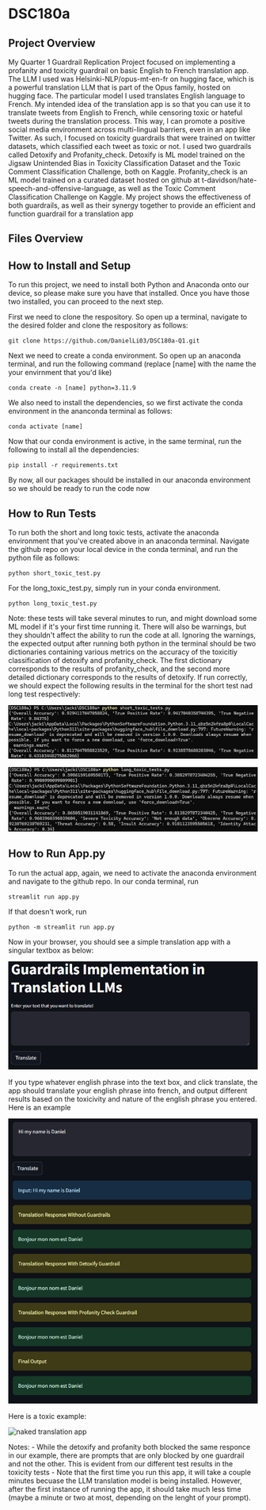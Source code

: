 # DSC180a

## Project Overview
My Quarter 1 Guardrail Replication Project focused on implementing a profanity and toxicity guardrail on basic English to French translation app. The LLM I used was Helsinki-NLP/opus-mt-en-fr on hugging face, which is a powerful translation LLM that is part of the Opus family, hosted on hugging face. The particular model I used translates English language to French. My intended idea of the translation app is so that you can use it to translate tweets from English to French, while censoring toxic or hateful tweets during the translation process. This way, I can promote a positive social media environment across multi-lingual barriers, even in an app like Twitter. As such, I focused on toxicity guardrails that were trained on twitter datasets, which classified each tweet as toxic or not. I used two guardrails called Detoxify and Profanity_check. Detoxify is ML model trained on the Jigsaw Unintended Bias in Toxicity Classification Dataset and the Toxic Comment Classification Challenge, both on Kaggle. Profanity_check is an ML model trained on a curated dataset hosted on github at t-davidson/hate-speech-and-offensive-language, as well as the Toxic Comment Classification Challenge on Kaggle. My project shows the effectiveness of both guardrails, as well as their synergy together to provide an efficient and function guardrail for a translation app

## Files Overview

## How to Install and Setup
To run this project, we need to install both Python and Anaconda onto our device, so please make sure you have that installed. Once you have those two installed, you can proceed to the next step.

First we need to clone the respository. So open up a terminal, navigate to the desired folder and clone the respository as follows:

```
git clone https://github.com/DanielLi03/DSC180a-Q1.git
```

Next we need to create a conda environment. So open up an anaconda terminal, and run the following command (replace [name] with the name the your envirnment that you'd like)

```
conda create -n [name] python=3.11.9
```

We also need to install the dependencies, so we first activate the conda environment in the ananconda terminal as follows:
```
conda activate [name]
```

Now that our conda environment is active, in the same terminal, run the following to install all the dependencies:
```
pip install -r requirements.txt
```

By now, all our packages should be installed in our anaconda environment so we should be ready to run the code now

## How to Run Tests
To run both the short and long toxic tests, activate the anaconda environment that you've created above in an anaconda terminal. Navigate the github repo on your local device in the conda terminal, and run the python file as follows:
```
python short_toxic_test.py
```

For the long_toxic_test.py, simply run in your conda environment.
```
python long_toxic_test.py
```

Note: these tests will take several minutes to run, and might download some ML model if it's your first time running it. There will also be warnings, but they shouldn't affect the ability to run the code at all. Ignoring the warnings, the expected output after running both python in the terminal should be two dictionaries containing various metrics on the accuracy of the toxicitiy classification of detoxify and profanity_check. The first dictionary corresponds to the results of profanity_check, and the second more detailed dictionary corresponds to the results of detoxify. If run correctly, we should expect the following results in the terminal for the short test nad long test respectively:

![short toxic test results](/images/short_test_results.png)


![long toxic test results](/images/long_test_results.png)

## How to Run App.py
To run the actual app, again, we need to activate the anaconda environment and navigate to the github repo. In our conda terminal, run

```
streamlit run app.py
```

If that doesn't work, run 

```
python -m streamlit run app.py
```

Now in your browser, you should see a simple translation app with a singular textbox as below:

![naked translation app](/images/app.png)

If you type whatever english phrase into the text box, and click translate, the app should translate your english phrase into french, and output different results based on the toxicivity and nature of the english phrase you entered. Here is an example 

![naked translation app](/images/clean_app_example.png)

Here is a toxic example:

![naked translation app](/images/toxic_app_exmaple.png)

Notes:
    - While the detoxify and profanity both blocked the same responce in our example, there are prompts that are only blocked by one guardrail and not the other. This is evident from our different test results in the toxicity tests
    - Note that the first time you run this app, it will take a couple minutes becuase the LLM translation model is being installed. However, after the first instance of running the app, it should take much less time (maybe a minute or two at most, depending on the lenght of your prompt).
